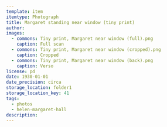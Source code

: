 ```yaml
---
template: item
itemtype: Photograph
title: Margaret standing near window (tiny print)
author: 
images:
  - commons: Tiny print, Margaret near window (full).png
    caption: Full scan
  - commons: Tiny print, Margaret near window (cropped).png
    caption: Cropped
  - commons: Tiny print, Margaret near window (back).png
    caption: Verso
license: pd
date: 1930-01-01
date_precision: circa
storage_location: folder1
storage_location_key: 41
tags:
  - photos
  - helen-margaret-hall
description:
---
```

